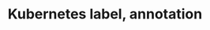---
title: Kubernetes label, annotation
category: 
- DevOps
tags:
- kubernetes
summary: Introduction to Terraform
thumbnail: "/assets/img/thumbnail/2020-08-05-k8s-package-management-helm.png"
---